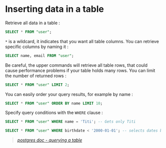 # Inserting data in a table

Retrieve all data in a table :

````sql
SELECT * FROM "user";
````

`*` is a wildcard, it indicates that you want all table columns.
You can retrieve specific columns by naming it :
````sql
SELECT name, email FROM "user";
````

Be careful, the upper commands will retrieve all table rows, that could cause
performance problems if your table holds many rows.
You can limit the number of returned rows :
````sql
SELECT * FROM "user" LIMIT 2;
````

You can easily order your query results, for example by name :
````sql
SELECT * FROM "user" ORDER BY name LIMIT 10;
````

Specify query conditions with the `WHERE` clause :

````sql
SELECT * FROM "user" WHERE name = 'Titi'; -- Gets only Titi

SELECT * FROM "user" WHERE birthdate < '2000-01-01'; -- selects dates before 2000
````

> *[postgres doc - querying a table](https://www.postgresql.org/docs/15/tutorial-select.html)*

